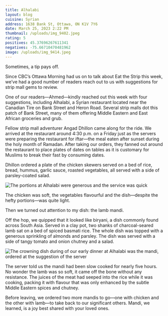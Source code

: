 ```yaml
---
title: Alhalabi
layout: blog
cuisine: Syrian
address: 1638 Bank St, Ottawa, ON K1V 7Y6
date: March 25, 2023 2:22 PM
thumbnail: /uploads/img_9402.jpeg
rating: 5
positives: 45.37696267611341
negatives: -75.66710470481962
image: /uploads/img_9414.jpeg
---
```

Sometimes, a tip pays off.

Since CBC’s Ottawa Morning had us on to talk about Eat the Strip this week, we’ve had a good number of readers reach out to us with suggestions for strip mall gems to review.

One of our readers—Ahmed—kindly reached out this week with four suggestions, including Alhalabi, a Syrian restaurant located near the Canadian Tire on Bank Street and Heron Road. Several strip malls dot this patch of Bank Street, many of them offering Middle Eastern and East African groceries and grub. 

Fellow strip mall adventurer Angad Dhillon came along for the ride. We arrived at the restaurant around 4:30 p.m. on a Friday just as the servers were preparing the restaurant for iftar—the meal eaten after sunset during the holy month of Ramadan. After taking our orders, they fanned out around the restaurant to place plates of dates on tables as it is customary for Muslims to break their fast by consuming dates.

Dhillon ordered a plate of the chicken skewers served on a bed of rice, bread, hummus, garlic sauce, roasted vegetables, all served with a side of parsley-coated salad.

![The portions at Alhalabi were generous and the service was quick](/uploads/img_9405.jpeg "Chicken skewers")

The chicken was soft, the vegetables flavourful and the dish—despite the hefty portions—was quite light.

Then we turned out attention to my dish: the lamb mandi.

Off the hop, we quipped that it looked like biryani, a dish commonly found across South Asia. Served in a clay pot, two shanks of charcoal-seared lamb sat on a bed of spiced basmati rice. The whole dish was topped with a generous sprinkling of almonds and parsley. The dish was served with a side of tangy tomato and onion chutney and a salad. 

![The crowning dish during of our early dinner at Alhalabi was the mandi, ordered at the suggestion of the server](/uploads/img_9407.jpeg "Mandi")

The server told us the mandi had been slow cooked for nearly five hours. No wonder the lamb was so soft, it came off the bone without any resistance. The juices of the meat had seeped into the rice while it was cooking, packing it with flavour that was only enhanced by the subtle Middle Eastern spices and chutney. 

Before leaving, we ordered two more mandis to go—one with chicken and the other with lamb—to take back to our significant others. Mandi, we learned, is a joy best shared with your loved ones.